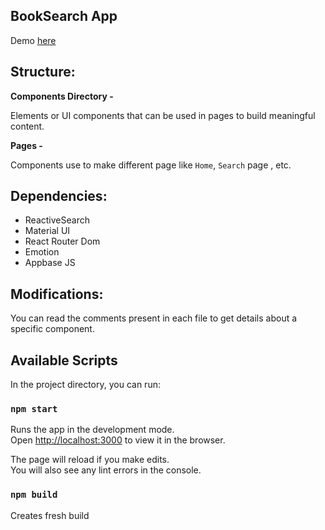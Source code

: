 ## BookSearch App

Demo [here](https://multi-page-search.netlify.app/)

## Structure:

**Components Directory -**

Elements or UI components that can be used in pages to build meaningful content.

**Pages -**

Components use to make different page like `Home`, `Search` page , etc.

## Dependencies:

-   ReactiveSearch
-   Material UI
-   React Router Dom
-   Emotion
-   Appbase JS

## Modifications:

You can read the comments present in each file to get details about a specific component.

## Available Scripts

In the project directory, you can run:

### `npm start`

Runs the app in the development mode.<br>
Open [http://localhost:3000](http://localhost:3000) to view it in the browser.

The page will reload if you make edits.<br>
You will also see any lint errors in the console.

### `npm build`

Creates fresh build
